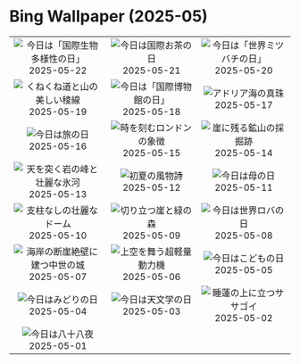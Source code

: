 # Bing Wallpaper (2025-05)

|  |  |  |
|:---:|:---:|:---:|
| ![](https://www.bing.com/th?id=OHR.BaobabAvenue_JA-JP8303382337_400x240.jpg "今日は「国際生物多様性の日」") 2025-05-22 | ![](https://www.bing.com/th?id=OHR.SongyangTeaGarden_JA-JP8102249895_400x240.jpg "今日は国際お茶の日") 2025-05-21 | ![](https://www.bing.com/th?id=OHR.HoneyBeeLavender_JA-JP7794664698_400x240.jpg "今日は「世界ミツバチの日」") 2025-05-20 |
| ![](https://www.bing.com/th?id=OHR.MountHamilton_JA-JP7427709229_400x240.jpg "くねくね道と山の美しい稜線") 2025-05-19 | ![](https://www.bing.com/th?id=OHR.DufyRoom_JA-JP7244878631_400x240.jpg "今日は「国際博物館の日」") 2025-05-18 | ![](https://www.bing.com/th?id=OHR.VeniceLagoon_JA-JP6789116059_400x240.jpg "アドリア海の真珠") 2025-05-17 |
| ![](https://www.bing.com/th?id=OHR.Arashiyama2025_JA-JP6326802936_400x240.jpg "今日は旅の日") 2025-05-16 | ![](https://www.bing.com/th?id=OHR.LondonParliament_JA-JP1032400760_400x240.jpg "時を刻むロンドンの象徴") 2025-05-15 | ![](https://www.bing.com/th?id=OHR.SardiniaFlavia_JA-JP0105936575_400x240.jpg "崖に残る鉱山の採掘跡") 2025-05-14 |
| ![](https://www.bing.com/th?id=OHR.TorresChile_JA-JP1840046415_400x240.jpg "天を突く岩の峰と壮麗な氷河") 2025-05-13 | ![](https://www.bing.com/th?id=OHR.IrisGarden_JA-JP1134821751_400x240.jpg "初夏の風物詩") 2025-05-12 | ![](https://www.bing.com/th?id=OHR.LeopardMother_JA-JP1562347472_400x240.jpg "今日は母の日") 2025-05-11 |
| ![](https://www.bing.com/th?id=OHR.MinnesotaRotunda_JA-JP1387558437_400x240.jpg "支柱なしの壮麗なドーム") 2025-05-10 | ![](https://www.bing.com/th?id=OHR.BrucePeninsula_JA-JP8286448696_400x240.jpg "切り立つ崖と緑の森") 2025-05-09 | ![](https://www.bing.com/th?id=OHR.RhyoliteDonkeys_JA-JP9115996276_400x240.jpg "今日は世界ロバの日") 2025-05-08 |
| ![](https://www.bing.com/th?id=OHR.DunluceIreland_JA-JP8933138067_400x240.jpg "海岸の断崖絶壁に建つ中世の城") 2025-05-07 | ![](https://www.bing.com/th?id=OHR.FlyoverNamibia_JA-JP8746385575_400x240.jpg "上空を舞う超軽量動力機") 2025-05-06 | ![](https://www.bing.com/th?id=OHR.Koinobori2025_JA-JP0438864566_400x240.jpg "今日はこどもの日") 2025-05-05 |
| ![](https://www.bing.com/th?id=OHR.GreeneryDay2025_JA-JP4166384279_400x240.jpg "今日はみどりの日") 2025-05-04 | ![](https://www.bing.com/th?id=OHR.ArchesGalaxy_JA-JP7174638960_400x240.jpg "今日は天文学の日") 2025-05-03 | ![](https://www.bing.com/th?id=OHR.BrazilHeron_JA-JP6898901440_400x240.jpg "睡蓮の上に立つササゴイ") 2025-05-02 |
| ![](https://www.bing.com/th?id=OHR.Hachijyuhachi2025_JA-JP6490825826_400x240.jpg "今日は八十八夜") 2025-05-01 |  |  |
